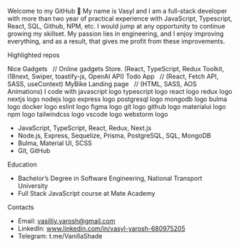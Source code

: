 Welcome to my GitHub 👋
My name is Vasyl and I am a full-stack developer with more than two year of practical experience with JavaScript, Typescript, React, SQL, Github, NPM, etc.
I would jump at any opportunity to continue growing my skillset.
My passion lies in engineering, and I enjoy improving everything, and as a result, that gives me profit from these improvements.

Highlighted repos

Nice Gadgets ‎ ‎ // Online gadgets Store. (React, TypeScript, Redux Toolkit, i18next, Swiper, toastify-js, OpenAI API)
Todo App ‎ ‎ // (React, Fetch API, SASS, useContext)
MyBike Landing page ‎ ‎ // (HTML, SASS, AOS Animations)
I code with
javascript logo  typescript logo  react logo  redux logo  nextjs logo  nodejs logo  express logo  postgresql logo  mongodb logo  bulma logo  docker logo  eslint logo  figma logo  git logo  github logo  materialui logo  npm logo  tailwindcss logo  vscode logo  webstorm logo
- JavaScript, TypeScript, React, Redux, Next.js
- Node.js, Express, Sequelize, Prisma, PostgreSQL, SQL, MongoDB
- Bulma, Material UI, SCSS
- Git, GitHub

Education
- Bachelor’s Degree in Software Engineering, National Transport University
- Full Stack JavaScript course at Mate Academy

Contacts
- Email: vasilliy.yarosh@gmail.com
- LinkedIn: www.linkedin.com/in/vasyl-yarosh-680975205
- Telegram: t.me/VanillaShade


<!--
**VasiliyYarosh/VasiliyYarosh** is a ✨ _special_ ✨ repository because its `README.md` (this file) appears on your GitHub profile.

Here are some ideas to get you started:

- 🔭 I’m currently working on ...
- 🌱 I’m currently learning ...
- 👯 I’m looking to collaborate on ...
- 🤔 I’m looking for help with ...
- 💬 Ask me about ...
- 📫 How to reach me: ...
- 😄 Pronouns: ...
- ⚡ Fun fact: ...
-->
